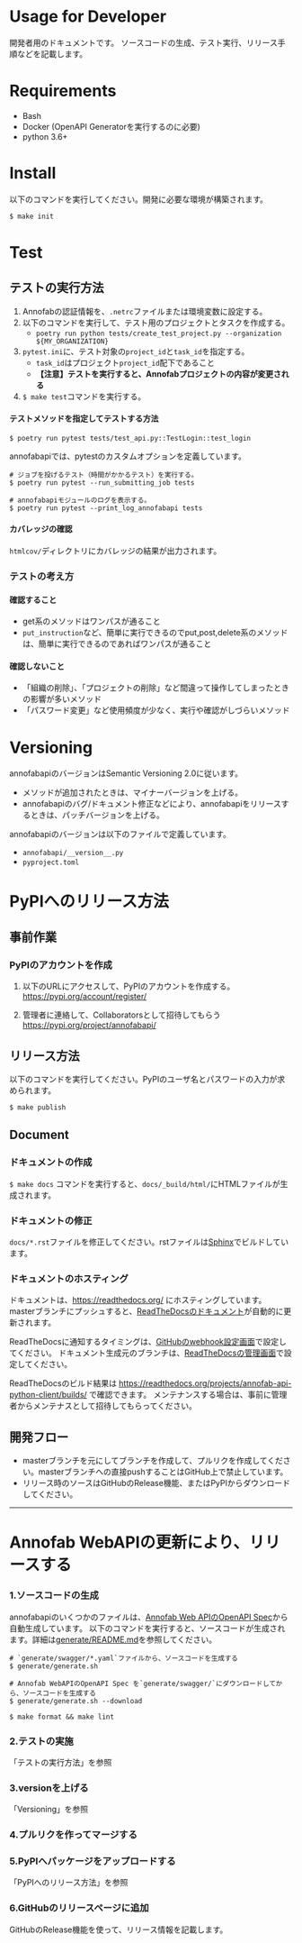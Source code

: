 # Usage for Developer
開発者用のドキュメントです。
ソースコードの生成、テスト実行、リリース手順などを記載します。

# Requirements
* Bash
* Docker (OpenAPI Generatorを実行するのに必要)
* python 3.6+

# Install
以下のコマンドを実行してください。開発に必要な環境が構築されます。

```bash
$ make init
```

# Test

## テストの実行方法
1. Annofabの認証情報を、`.netrc`ファイルまたは環境変数に設定する。
2. 以下のコマンドを実行して、テスト用のプロジェクトとタスクを作成する。
     * `poetry run python tests/create_test_project.py --organization ${MY_ORGANIZATION}`
3. `pytest.ini`に、テスト対象の`project_id`と`task_id`を指定する。
    * `task_id`はプロジェクト`project_id`配下であること
    * **【注意】テストを実行すると、Annofabプロジェクトの内容が変更される**
4. `$ make test`コマンドを実行する。


#### テストメソッドを指定してテストする方法

```
$ poetry run pytest tests/test_api.py::TestLogin::test_login
```

annofabapiでは、pytestのカスタムオプションを定義しています。

```
# ジョブを投げるテスト（時間がかかるテスト）を実行する。
$ poetry run pytest --run_submitting_job tests 

# annofabapiモジュールのログを表示する。
$ poetry run pytest --print_log_annofabapi tests 
```

#### カバレッジの確認
`htmlcov/`ディレクトリにカバレッジの結果が出力されます。



### テストの考え方
#### 確認すること
* get系のメソッドはワンパスが通ること
* `put_instruction`など、簡単に実行できるのでput,post,delete系のメソッドは、簡単に実行できるのであればワンパスが通ること

#### 確認しないこと
* 「組織の削除」、「プロジェクトの削除」など間違って操作してしまったときの影響が多いメソッド
* 「パスワード変更」など使用頻度が少なく、実行や確認がしづらいメソッド


# Versioning
annofabapiのバージョンはSemantic Versioning 2.0に従います。
* メソッドが追加されたときは、マイナーバージョンを上げる。
* annofabapiのバグ/ドキュメント修正などにより、annofabapiをリリースするときは、パッチバージョンを上げる。

annofabapiのバージョンは以下のファイルで定義しています。
* `annofabapi/__version__.py`
* `pyproject.toml`


# PyPIへのリリース方法

## 事前作業

### PyPIのアカウントを作成
1. 以下のURLにアクセスして、PyPIのアカウントを作成する。
https://pypi.org/account/register/

2. 管理者に連絡して、Collaboratorsとして招待してもらう
https://pypi.org/project/annofabapi/

## リリース方法
以下のコマンドを実行してください。PyPIのユーザ名とパスワードの入力が求められます。

```
$ make publish
```


## Document
### ドキュメントの作成
`$ make docs` コマンドを実行すると、`docs/_build/html/`にHTMLファイルが生成されます。


### ドキュメントの修正
`docs/*.rst`ファイルを修正してください。rstファイルは[Sphinx](https://www.sphinx-doc.org/en/master/)でビルドしています。


### ドキュメントのホスティング
ドキュメントは、https://readthedocs.org/ にホスティングしています。
masterブランチにプッシュすると、[ReadTheDocsのドキュメント](https://annofab-api-python-client.readthedocs.io/)が自動的に更新されます。

ReadTheDocsに通知するタイミングは、[GitHubのwebhook設定画面](https://github.com/kurusugawa-computer/annofab-api-python-client/settings/hooks)で設定してください。
ドキュメント生成元のブランチは、[ReadTheDocsの管理画面](https://readthedocs.org/dashboard/annofab-api-python-client/advanced/)で設定してください。

ReadTheDocsのビルド結果は https://readthedocs.org/projects/annofab-api-python-client/builds/ で確認できます。
メンテナンスする場合は、事前に管理者からメンテナスとして招待してもらってください。



## 開発フロー
* masterブランチを元にしてブランチを作成して、プルリクを作成してください。masterブランチへの直接pushすることはGitHub上で禁止しています。
* リリース時のソースはGitHubのRelease機能、またはPyPIからダウンロードしてください。




-----------------
# Annofab WebAPIの更新により、リリースする
### 1.ソースコードの生成

annofabapiのいくつかのファイルは、[Annofab Web APIのOpenAPI Spec](https://annofab.com/docs/api/swagger.yaml)から自動生成しています。
以下のコマンドを実行すると、ソースコードが生成されます。詳細は[generate/README.md](generate/README.md)を参照してください。

```
# `generate/swagger/*.yaml`ファイルから、ソースコードを生成する
$ generate/generate.sh

# Annofab WebAPIのOpenAPI Spec を`generate/swagger/`にダウンロードしてから、ソースコードを生成する
$ generate/generate.sh --download

$ make format && make lint
```

### 2.テストの実施
「テストの実行方法」を参照

### 3.versionを上げる
「Versioning」を参照

### 4.プルリクを作ってマージする

### 5.PyPIへパッケージをアップロードする
「PyPIへのリリース方法」を参照

### 6.GitHubのリリースページに追加
GitHubのRelease機能を使って、リリース情報を記載します。








